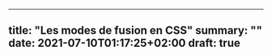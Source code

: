 
---
title: "Les modes de fusion en CSS"
summary: ""
date: 2021-07-10T01:17:25+02:00
draft: true
---
